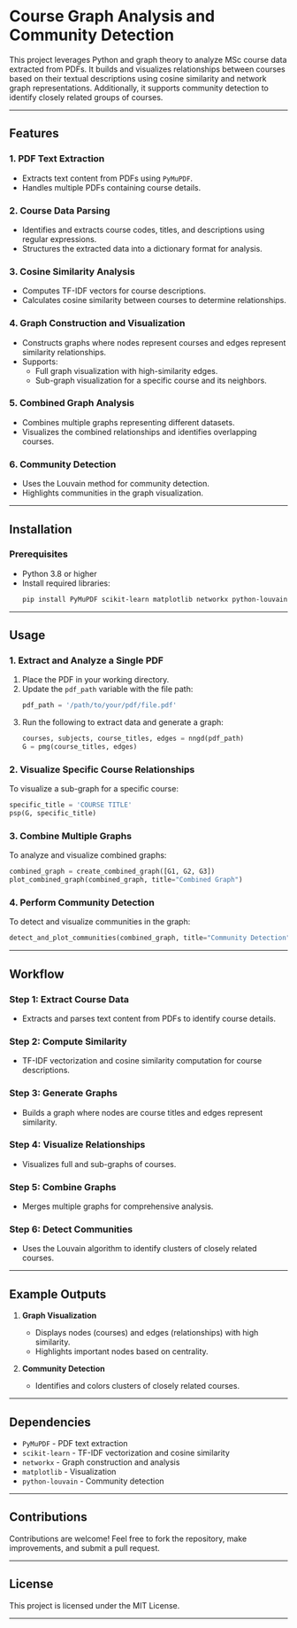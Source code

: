 # Course Graph Analysis and Community Detection

This project leverages Python and graph theory to analyze MSc course data extracted from PDFs. It builds and visualizes relationships between courses based on their textual descriptions using cosine similarity and network graph representations. Additionally, it supports community detection to identify closely related groups of courses.

---

## Features

### 1. **PDF Text Extraction**
- Extracts text content from PDFs using `PyMuPDF`.
- Handles multiple PDFs containing course details.

### 2. **Course Data Parsing**
- Identifies and extracts course codes, titles, and descriptions using regular expressions.
- Structures the extracted data into a dictionary format for analysis.

### 3. **Cosine Similarity Analysis**
- Computes TF-IDF vectors for course descriptions.
- Calculates cosine similarity between courses to determine relationships.

### 4. **Graph Construction and Visualization**
- Constructs graphs where nodes represent courses and edges represent similarity relationships.
- Supports:
  - Full graph visualization with high-similarity edges.
  - Sub-graph visualization for a specific course and its neighbors.

### 5. **Combined Graph Analysis**
- Combines multiple graphs representing different datasets.
- Visualizes the combined relationships and identifies overlapping courses.

### 6. **Community Detection**
- Uses the Louvain method for community detection.
- Highlights communities in the graph visualization.

---

## Installation

### Prerequisites
- Python 3.8 or higher
- Install required libraries:
  ```bash
  pip install PyMuPDF scikit-learn matplotlib networkx python-louvain
  ```

---

## Usage

### 1. Extract and Analyze a Single PDF
1. Place the PDF in your working directory.
2. Update the `pdf_path` variable with the file path:
   ```python
   pdf_path = '/path/to/your/pdf/file.pdf'
   ```
3. Run the following to extract data and generate a graph:
   ```python
   courses, subjects, course_titles, edges = nngd(pdf_path)
   G = pmg(course_titles, edges)
   ```

### 2. Visualize Specific Course Relationships
To visualize a sub-graph for a specific course:
```python
specific_title = 'COURSE TITLE'
psp(G, specific_title)
```

### 3. Combine Multiple Graphs
To analyze and visualize combined graphs:
```python
combined_graph = create_combined_graph([G1, G2, G3])
plot_combined_graph(combined_graph, title="Combined Graph")
```

### 4. Perform Community Detection
To detect and visualize communities in the graph:
```python
detect_and_plot_communities(combined_graph, title="Community Detection")
```

---

## Workflow

### Step 1: Extract Course Data
- Extracts and parses text content from PDFs to identify course details.

### Step 2: Compute Similarity
- TF-IDF vectorization and cosine similarity computation for course descriptions.

### Step 3: Generate Graphs
- Builds a graph where nodes are course titles and edges represent similarity.

### Step 4: Visualize Relationships
- Visualizes full and sub-graphs of courses.

### Step 5: Combine Graphs
- Merges multiple graphs for comprehensive analysis.

### Step 6: Detect Communities
- Uses the Louvain algorithm to identify clusters of closely related courses.

---

## Example Outputs

1. **Graph Visualization**
   - Displays nodes (courses) and edges (relationships) with high similarity.
   - Highlights important nodes based on centrality.

2. **Community Detection**
   - Identifies and colors clusters of closely related courses.

---

## Dependencies

- `PyMuPDF` - PDF text extraction
- `scikit-learn` - TF-IDF vectorization and cosine similarity
- `networkx` - Graph construction and analysis
- `matplotlib` - Visualization
- `python-louvain` - Community detection

---

## Contributions

Contributions are welcome! Feel free to fork the repository, make improvements, and submit a pull request.

---

## License

This project is licensed under the MIT License.

---

